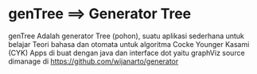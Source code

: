 # genTree ==> Generator Tree
genTree Adalah generator Tree (pohon), suatu aplikasi sederhana untuk belajar 
Teori bahasa dan otomata untuk algoritma Cocke Younger Kasami (CYK)
Apps di buat dengan java dan interface dot yaitu graphViz
source dimanage di https://github.com/wijanarto/generator

